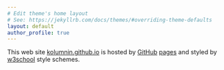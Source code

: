 ```yaml
---
# Edit theme's home layout
# See: https://jekyllrb.com/docs/themes/#overriding-theme-defaults
layout: default
author_profile: true
---
```

This web site 
[kolumnin.github.io](http://kolumnin.github.io) is
hosted by [GitHub](https://GitHub.com) [pages](https://docs.github.com/en/pages) and styled by [w3school](https://www.w3schools.com) style schemes.


